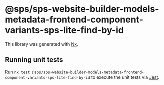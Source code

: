 # @sps/sps-website-builder-models-metadata-frontend-component-variants-sps-lite-find-by-id

This library was generated with [Nx](https://nx.dev).

## Running unit tests

Run `nx test @sps/sps-website-builder-models-metadata-frontend-component-variants-sps-lite-find-by-id` to execute the unit tests via [Jest](https://jestjs.io).
